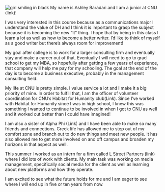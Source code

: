 
![girl smiling in black](https://ashleybaradari.github.io/ashleybaradari/images/FAC0C840-A8C8-48E3-AF55-D37F944D5431.jpeg)
My name is Ashley Baradari and I am a junior at CNU (link)! 

I was very interested in this course because as a communications major I understand the value of DH and I think it is important to grasp the subject because it is becoming the new “it” thing. I hope that by being in this class I learn a lot as well as how to become a better writer. I’d like to think of myself as a good writer but there’s always room for improvement! 

My goal after college is to work for a larger consulting firm and eventually stay and make a career out of that. Eventually I will need to go to grad school to get my MBA, so hopefully after getting a few years of experience, that company will help me pay for my schooling. The goal at the end of the day is to become a business executive, probably in the management consulting field. 

My life at CNU is pretty simple. I value service a lot and I make it a big priority of mine. In order to fulfill that, I am the officer of volunteer coordination for CNU’s Habitat for Humanity club(Link). Since I’ve worked with Habitat for Humanity since I was in high school, I knew this was something I wanted to continue to be involved in when I got to CNU as well and it worked out better than I could have imagined! 

I am also a sister of Alpha Phi (Link) and I have been able to make so many friends and connections. Greek life has allowed me to step out of my comfort zone and branch out to do new things and meet new people. It has also allowed me to get more involved on and off campus and broaden my horizons in that aspect as well. 

This summer I worked as an intern for a firm called L Street Partners (link) where I did lots of work with clients. My main task was working on media management, specifically social media for the client as well as learning about new platforms and how they operate. 

I am excited to see what the future holds for me and I am eager to see where I will end up in five or ten years from now. 
